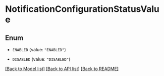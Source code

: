 # NotificationConfigurationStatusValue

## Enum


* `ENABLED` (value: `"ENABLED"`)

* `DISABLED` (value: `"DISABLED"`)


[[Back to Model list]](../README.md#documentation-for-models) [[Back to API list]](../README.md#documentation-for-api-endpoints) [[Back to README]](../README.md)


